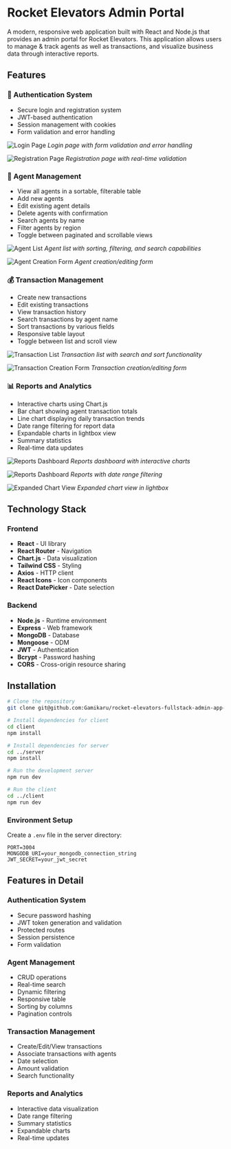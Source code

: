 # Rocket Elevators Admin Portal

A modern, responsive web application built with React and Node.js that provides an admin portal for Rocket Elevators. This application allows users to manage & track agents as well as transactions, and visualize business data through interactive reports.

## Features

### 🔐 Authentication System
- Secure login and registration system
- JWT-based authentication
- Session management with cookies
- Form validation and error handling

![Login Page](screenshots/re-login.png)
*Login page with form validation and error handling*

![Registration Page](screenshots/re-reg.png)
*Registration page with real-time validation*

### 👥 Agent Management
- View all agents in a sortable, filterable table
- Add new agents
- Edit existing agent details
- Delete agents with confirmation
- Search agents by name
- Filter agents by region
- Toggle between paginated and scrollable views

![Agent List](screenshots/re-agentlist.png)
*Agent list with sorting, filtering, and search capabilities*

![Agent Creation Form](screenshots/re-agent-create-form.png)
*Agent creation/editing form*

### 💰 Transaction Management
- Create new transactions
- Edit existing transactions
- View transaction history
- Search transactions by agent name
- Sort transactions by various fields
- Responsive table layout
- Toggle between list and scroll view

![Transaction List](screenshots/re-transactions.png)
*Transaction list with search and sort functionality*

![Transaction Creation Form](screenshots/re-edit-transaction.png)
*Transaction creation/editing form*

### 📊 Reports and Analytics
- Interactive charts using Chart.js
- Bar chart showing agent transaction totals
- Line chart displaying daily transaction trends
- Date range filtering for report data
- Expandable charts in lightbox view
- Summary statistics
- Real-time data updates

![Reports Dashboard](screenshots/re-transactions-reports.png)
*Reports dashboard with interactive charts*

![Reports Dashboard](screenshots/transactionreports-date-range.png)
*Reports with date range filtering*



![Expanded Chart View](screenshots/reports-lightbox-expanded.png)
*Expanded chart view in lightbox*

## Technology Stack

### Frontend
- **React** - UI library
- **React Router** - Navigation
- **Chart.js** - Data visualization
- **Tailwind CSS** - Styling
- **Axios** - HTTP client
- **React Icons** - Icon components
- **React DatePicker** - Date selection

### Backend
- **Node.js** - Runtime environment
- **Express** - Web framework
- **MongoDB** - Database
- **Mongoose** - ODM
- **JWT** - Authentication
- **Bcrypt** - Password hashing
- **CORS** - Cross-origin resource sharing

## Installation

```bash
# Clone the repository
git clone git@github.com:Gamikaru/rocket-elevators-fullstack-admin-app-m78.git

# Install dependencies for client
cd client
npm install

# Install dependencies for server
cd ../server
npm install

# Run the development server
npm run dev

# Run the client
cd ../client
npm run dev
```

### Environment Setup
Create a `.env` file in the server directory:

```
PORT=3004
MONGODB_URI=your_mongodb_connection_string
JWT_SECRET=your_jwt_secret
```

## Features in Detail

### Authentication System
- Secure password hashing
- JWT token generation and validation
- Protected routes
- Session persistence
- Form validation

### Agent Management
- CRUD operations
- Real-time search
- Dynamic filtering
- Responsive table
- Sorting by columns
- Pagination controls

### Transaction Management
- Create/Edit/View transactions
- Associate transactions with agents
- Date selection
- Amount validation
- Search functionality

### Reports and Analytics
- Interactive data visualization
- Date range filtering
- Summary statistics
- Expandable charts
- Real-time updates
